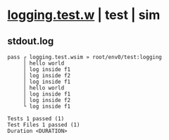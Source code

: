 # [logging.test.w](../../../../../../examples/tests/sdk_tests/function/logging.test.w) | test | sim

## stdout.log
```log
pass ┌ logging.test.wsim » root/env0/test:logging
     │ hello world
     │ log inside f1
     │ log inside f2
     │ log inside f1
     │ hello world
     │ log inside f1
     │ log inside f2
     └ log inside f1
 
Tests 1 passed (1)
Test Files 1 passed (1)
Duration <DURATION>
```

